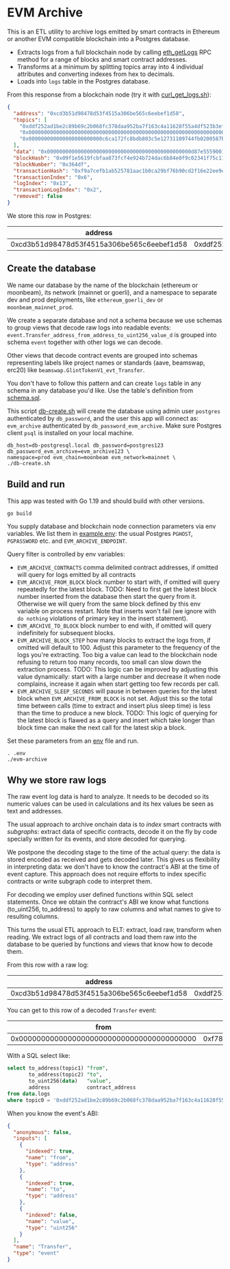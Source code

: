 # EVM Archive

This is an ETL utility to archive logs emitted by smart contracts in Ethereum or another EVM compatible
blockchain into a Postgres database.

- Extracts logs from a full blockchain node by calling
  [eth_getLogs](https://ethereum.org/en/developers/docs/apis/json-rpc/#eth_getlogs)
  RPC method for a range of blocks and smart contract addresses.
- Transforms at a minimum by splitting topics array into 4 individual attributes and converting
  indexes from hex to decimals.
- Loads into `logs` table in the Postgres database.

From this response from a blockchain node (try it with [curl_get_logs.sh](./curl_get_logs.sh)):

```json
{
  "address": "0xcd3b51d98478d53f4515a306be565c6eebef1d58",
  "topics": [
    "0xddf252ad1be2c89b69c2b068fc378daa952ba7f163c4a11628f55a4df523b3ef",
    "0x0000000000000000000000000000000000000000000000000000000000000000",
    "0x000000000000000000000000c6ca172fc8bdb803c5e12731109744fb0200587b"
  ],
  "data": "0x00000000000000000000000000000000000000000000000d87e55590017fffff",
  "blockHash": "0x09f1e5619fcbfaa873fcf4e924b724dac6b84e0f9c02341f75c11393d586792b",
  "blockNumber": "0x364df",
  "transactionHash": "0xf9a7cefb1ab525781aac1b0ca29bf76b90cd2f16e22ee9e91cf7d2dcae78aa08",
  "transactionIndex": "0x6",
  "logIndex": "0x13",
  "transactionLogIndex": "0x2",
  "removed": false
}
```

We store this row in Postgres:

| address                                    | topic0                                                             | topic1                                                             | topic2                                                             | topic3 | data                                                               | block_hash                                                         | block_number | transaction_hash                                                   | transaction_index | log_index | transaction_log_index | removed | block_timestamp |
|--------------------------------------------|--------------------------------------------------------------------|--------------------------------------------------------------------|--------------------------------------------------------------------|--------|--------------------------------------------------------------------|--------------------------------------------------------------------|--------------|--------------------------------------------------------------------|-------------------|-----------|-----------------------|---------|-----------------|
| 0xcd3b51d98478d53f4515a306be565c6eebef1d58 | 0xddf252ad1be2c89b69c2b068fc378daa952ba7f163c4a11628f55a4df523b3ef | 0x0000000000000000000000000000000000000000000000000000000000000000 | 0x000000000000000000000000f78031c993afb43e79f017938326ff34418ec36e |        | 0x000000000000000000000000000000000000000000000000aad50c474db4eb50 | 0x09f1e5619fcbfaa873fcf4e924b724dac6b84e0f9c02341f75c11393d586792b | 222431       | 0xf9a7cefb1ab525781aac1b0ca29bf76b90cd2f16e22ee9e91cf7d2dcae78aa08 | 6                 | 18        | 1                     | false   |                 |

## Create the database

We name our database by the name of the blockchain (ethereum or moonbeam), its network (mainnet
or goerli), and a namespace to separate dev and prod deployments, like `ethereum_goerli_dev` or
`moonbeam_mainnet_prod`.

We create a separate database and not a schema because we use schemas to group views that decode raw
logs into readable events: `event.Transfer_address_from_address_to_uint256_value_d` is grouped into
schema `event` together with other logs we can decode.

Other views that decode contract events are grouped into schemas representing labels like project
names or standards (aave, beamswap, erc20) like `beamswap.GlintTokenV1_evt_Transfer`.

You don't have to follow this pattern and can create `logs` table in any schema in any database
you'd like.
Use the table's definition from [schema.sql](./schema.sql).

This script [db-create.sh](./db-create.sh) will create the database using admin user `postgres`
authenticated by `db_password`, and the user this app will connect as: `evm_archive` authenticated
by `db_password_evm_archive`. Make sure Postgres client `psql` is installed on your local machine.

```shell
db_host=db-postgresql.local db_password=postgres123 db_password_evm_archive=evm_archive123 \
namespace=prod evm_chain=moonbeam evm_network=mainnet \
./db-create.sh
```

## Build and run

This app was tested with Go 1.19 and should build with other versions.

```shell
go build
```

You supply database and blockchain node connection parameters via env variables. We list them in
[example.env](./example.env): the usual Postgres `PGHOST`, `PGPASSWORD` etc.
and `EVM_ARCHIVE_ENDPOINT`.

Query filter is controlled by env variables:

- `EVM_ARCHIVE_CONTRACTS` comma delimited contract addresses, if omitted will query for logs emitted
  by all contracts
- `EVM_ARCHIVE_FROM_BLOCK` block number to start with, if omitted will query repeatedly for the
  latest block. TODO:
  Need to first get the latest block number inserted from the database then start the query from it.
  Otherwise we will query from the same block defined by this env variable on process restart. Note
  that inserts won't
  fail (we ignore with `do nothing` violations of primary key in the insert statement).
- `EVM_ARCHIVE_TO_BLOCK` block number to end with, if omitted will query indefinitely for subsequent
  blocks.
- `EVM_ARCHIVE_BLOCK_STEP` how many blocks to extract the logs from, if omitted will default to 100.
  Adjust this
  parameter to the frequency of the logs you're extracting. Too big a value can lead to the
  blockchain node
  refusing to return too many records, too small can slow down the extraction process. TODO: This
  logic can be
  improved by adjusting this value dynamically: start with a large number and decrease it when node
  complains,
  increase it again when start getting too few records per call.
- `EVM_ARCHIVE_SLEEP_SECONDS` will pause in between queries for the latest block
  when `EVM_ARCHIVE_FROM_BLOCK` is
  not set. Adjust this so the total time between calls (time to extract and insert plus sleep time)
  is less than
  the time to produce a new block. TODO: This logic of querying for the latest block is flawed as a
  query and insert
  which take longer than block time can make the next call for the latest skip a block.

Set these parameters from an [env](./example.env) file and run.

```shell
. .env
./evm-archive
```

## Why we store raw logs

The raw event log data is hard to analyze. It needs to be decoded so its numeric values can be used
in calculations and its hex values be seen as text and addresses.

The usual approach to archive onchain data is to *index* smart contracts with *subgraphs*: extract
data of specific contracts, decode it on the fly by code specially written for its events, and
store decoded for querying.

We postpone the decoding stage to the time of the actual query: the data is stored encoded as
received and gets decoded later. This gives us flexibility in interpreting data: we don't have 
to know the contract's ABI at the time of event capture. This approach does not require
efforts to index specific contracts or write subgraph code to interpret them.

For decoding we employ user defined functions within SQL select statements. Once we obtain 
the contract's ABI we know what functions (to_uint256, to_address) to apply to raw columns and what 
names to give to resulting columns.

This turns the usual ETL approach to ELT: extract, load raw, transform when reading. We extract
logs of all contracts and load them raw into the database to be queried by functions and views
that know how to decode them.

From this row with a raw log:

| address                                    | topic0                                                             | topic1                                                             | topic2                                                             | topic3 | data                                                               | block_hash                                                         | block_number | transaction_hash                                                   | transaction_index | log_index | transaction_log_index | removed | block_timestamp |
|--------------------------------------------|--------------------------------------------------------------------|--------------------------------------------------------------------|--------------------------------------------------------------------|--------|--------------------------------------------------------------------|--------------------------------------------------------------------|--------------|--------------------------------------------------------------------|-------------------|-----------|-----------------------|---------|-----------------|
| 0xcd3b51d98478d53f4515a306be565c6eebef1d58 | 0xddf252ad1be2c89b69c2b068fc378daa952ba7f163c4a11628f55a4df523b3ef | 0x0000000000000000000000000000000000000000000000000000000000000000 | 0x000000000000000000000000f78031c993afb43e79f017938326ff34418ec36e |        | 0x000000000000000000000000000000000000000000000000aad50c474db4eb50 | 0x09f1e5619fcbfaa873fcf4e924b724dac6b84e0f9c02341f75c11393d586792b | 222431       | 0xf9a7cefb1ab525781aac1b0ca29bf76b90cd2f16e22ee9e91cf7d2dcae78aa08 | 6                 | 18        | 1                     | false   |                 |

You can get to this row of a decoded `Transfer` event:

| from                                       | to                                         | value                | contract_address                           |
|--------------------------------------------|--------------------------------------------|----------------------|--------------------------------------------|
| 0x0000000000000000000000000000000000000000 | 0xf78031c993afb43e79f017938326ff34418ec36e | 12309758656873032448 | 0xcd3b51d98478d53f4515a306be565c6eebef1d58 |

With a SQL select like:

```sql
select to_address(topic1) "from",
       to_address(topic2) "to",
       to_uint256(data)   "value",
       address            contract_address
from data.logs
where topic0 = '0xddf252ad1be2c89b69c2b068fc378daa952ba7f163c4a11628f55a4df523b3ef';
```

When you know the event's ABI:

```json
{
  "anonymous": false,
  "inputs": [
    {
      "indexed": true,
      "name": "from",
      "type": "address"
    },
    {
      "indexed": true,
      "name": "to",
      "type": "address"
    },
    {
      "indexed": false,
      "name": "value",
      "type": "uint256"
    }
  ],
  "name": "Transfer",
  "type": "event"
}
```
